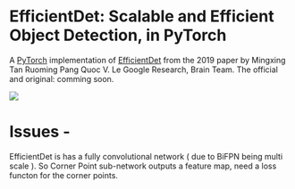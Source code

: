 # EfficientDet: Scalable and Efficient Object Detection, in PyTorch
A [PyTorch](http://pytorch.org/) implementation of [EfficientDet](https://arxiv.org/abs/1911.09070) from the 2019 paper by Mingxing Tan Ruoming Pang Quoc V. Le
Google Research, Brain Team.  The official and original: comming soon.


<img src= "./docs/arch.png"/>

# Issues - 
EfficientDet is has a fully convolutional network ( due to BiFPN being multi scale ). So Corner Point sub-network outputs a feature map, need a loss functon for the corner points.
